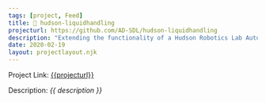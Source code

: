 ```yaml
---
tags: [project, Feed]
title: 🌊 hudson-liquidhandling
projecturl: https://github.com/AD-SDL/hudson-liquidhandling
description: "Extending the functionality of a Hudson Robotics Lab Automation Solution with a python wrapper, machine learning, and HPC."
date: 2020-02-19
layout: projectlayout.njk
---
```


Project Link: [{{projecturl}}]({{projecturl}})

Description: _{{ description }}_
